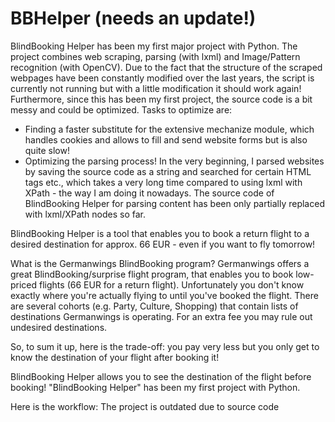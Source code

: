# BBHelper (needs an update!)

BlindBooking Helper has been my first major project with Python. The project combines web scraping, parsing (with lxml) and Image/Pattern recognition (with OpenCV). Due to the fact that the structure of the scraped webpages have been constantly modified over the last years, the script is currently not running but with a little modification it should work again!
Furthermore, since this has been my first project, the source code is a bit messy and could be optimized.
Tasks to optimize are:
- Finding a faster substitute for the extensive mechanize module, which handles cookies and allows to fill and send website forms but is also quite slow! 
- Optimizing the parsing process! In the very beginning, I parsed websites by saving the source code as a string and searched for certain HTML tags etc., which takes a very long time compared to using lxml with XPath - the way I am doing it nowadays. The source code of BlindBooking Helper for parsing content has been only partially replaced with lxml/XPath nodes so far.

BlindBooking Helper is a tool that enables you to book a return flight to a desired destination for approx. 66 EUR - even if you want to fly tomorrow!

What is the Germanwings BlindBooking program?
Germanwings offers a great BlindBooking/surprise flight program, that enables you to book low-priced flights (66 EUR for a return flight). Unfortunately you don't know exactly where you're actually flying to until you've booked the flight. There are several cohorts (e.g. Party, Culture, Shopping) that contain lists of destinations Germanwings is operating. For an extra fee you may rule out undesired destinations. 

So, to sum it up, here is the trade-off: you pay very less but you only get to know the destination of your flight after booking it!

BlindBooking Helper allows you to see the destination of the flight before booking! 
"BlindBooking Helper" has been my first project with Python. 


Here is the workflow: The project is outdated due to source code
